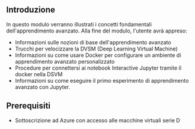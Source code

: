 ## <a name="introduction"></a>Introduzione 

In questo modulo verranno illustrati i concetti fondamentali dell'apprendimento avanzato. Alla fine del modulo, l'utente avrà appreso:

- Informazioni sulle nozioni di base dell'apprendimento avanzato
- Trucchi per velocizzare la DVSM (Deep Learning Virtual Machine)
- Informazioni su come usare Docker per configurare un ambiente di apprendimento avanzato personalizzato
- Procedure per connettersi ai notebook Interactive Jupyter tramite il docker nella DSVM
- Informazioni su come eseguire il primo esperimento di apprendimento avanzato con Jupyter.

## <a name="prerequisites"></a>Prerequisiti

<!---TODO: Update for sandbox?--->
- Sottoscrizione ad Azure con accesso alle macchine virtuali serie D 